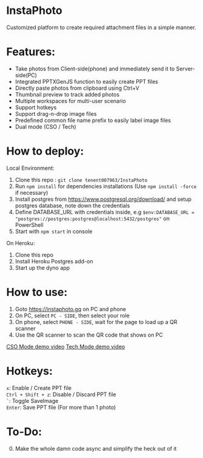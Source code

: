 # **InstaPhoto**
Customized platform to create required attachment files in a simple manner.


# Features:
- Take photos from Client-side(phone) and immediately send it to Server-side(PC)
- Integrated PPTXGenJS function to easily create PPT files
- Directly paste photos from clipboard using Ctrl+V
- Thumbnail preview to track added photos 
- Multiple workspaces for multi-user scenario
- Support hotkeys
- Support drag-n-drop image files
- Predefined common file name prefix to easily label image files
- Dual mode (CSO / Tech)


# How to deploy:

Local Environment: 
 1. Clone this repo : `git clone tenent007963/InstaPhoto` 
 2. Run `npm install` for dependencies installations (Use `npm install -force` if necessary)
 3. Install postgres from https://www.postgresql.org/download/ and setup postgres database, note down the credentials
 4. Define DATABASE_URL with credentials inside, e.g `$env:DATABASE_URL = "postgres://postgres:postgres@localhost:5432/postgres"` on PowerShell
 5. Start with `npm start` in console

On Heroku: 
 1. Clone this repo
 2. Install Heroku Postgres add-on
 3. Start up the dyno app


# How to use:

1. Goto https://instaphoto.gq on PC and phone
2. On PC, select `PC - SIDE`, then select your role
3. On phone, select `PHONE - SIDE`, wait for the page to load up a QR scanner
4. Use the QR scanner to scan the QR code that shows on PC

[CSO Mode demo video](https://youtu.be/rvji88DFuSM)
[Tech Mode demo video](https://youtu.be/9MBMMFiP4mQ)


# Hotkeys:

`x`: Enable / Create PPT file\
`Ctrl + Shift + z`: Disable / Discard PPT file\
`` ` ``: Toggle SaveImage\
`Enter`: Save PPT file (For more than 1 photo)


# To-Do:
 0. Make the whole damn code async and simplify the heck out of it